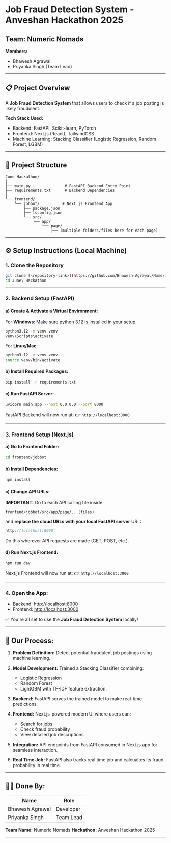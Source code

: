 # Job Fraud Detection System - Anveshan Hackathon 2025

## Team: **Numeric Nomads**

**Members:**

* Bhawesh Agrawal
* Priyanka Singh (Team Lead)

---

## 📋 Project Overview

A **Job Fraud Detection System** that allows users to check if a job posting is likely fraudulent.

**Tech Stack Used:**

* Backend: FastAPI, Scikit-learn, PyTorch
* Frontend: Next.js (React), TailwindCSS
* Machine Learning: Stacking Classifier (Logistic Regression, Random Forest, LGBM)

---

## 📁 Project Structure

```
June Hackathon/
│
├── main.py               # FastAPI Backend Entry Point
├── requirements.txt      # Backend Dependencies
│
└── frontend/
    └── jobbot/          # Next.js Frontend App
        ├── package.json
        ├── tsconfig.json
        └── src/
            └── app/
                └── page/
                    ├── (multiple folders/files here for each page)
```

---

## ⚙️ Setup Instructions (Local Machine)

### 1. Clone the Repository

```bash
git clone [<repository-link>](https://github.com/Bhawesh-Agrawal/Numeric-Nomads)
cd June\ Hackathon
```

---

### 2. Backend Setup (FastAPI)

#### a) Create & Activate a Virtual Environment:

For **Windows**:
Make sure python 3.12 is installed in your setup.

```bash
python3.12 -m venv venv
venv\Scripts\activate
```

For **Linux/Mac**:

```bash
python3.12 -m venv venv
source venv/bin/activate
```

#### b) Install Required Packages:

```bash
pip install -r requirements.txt
```

#### c) Run FastAPI Server:

```bash
uvicorn main:app --host 0.0.0.0 --port 8000
```

FastAPI Backend will now run at:
👉 `http://localhost:8000`

---

### 3. Frontend Setup (Next.js)

#### a) Go to Frontend Folder:

```bash
cd frontend/jobbot
```

#### b) Install Dependencies:

```bash
npm install
```

#### c) Change API URLs:

**IMPORTANT:**
Go to each API calling file inside:

```
frontend/jobbot/src/app/page/...(files)
```

and **replace the cloud URLs with your local FastAPI server** URL:

```javascript
http://localhost:8000
```

Do this wherever API requests are made (GET, POST, etc.).

#### d) Run Next.js Frontend:

```bash
npm run dev
```

Next.js Frontend will now run at:
👉 `http://localhost:3000`

---

### 4. Open the App:

* Backend: [http://localhost:8000](http://localhost:8000)
* Frontend: [http://localhost:3000](http://localhost:3000)

✅ You're all set to use the **Job Fraud Detection System** locally!

---

## 🚀 Our Process:

1. **Problem Definition:**
   Detect potential fraudulent job postings using machine learning.

2. **Model Development:**
   Trained a Stacking Classifier combining:

   * Logistic Regression
   * Random Forest
   * LightGBM
     with TF-IDF feature extraction.

3. **Backend:**
   FastAPI serves the trained model to make real-time predictions.

4. **Frontend:**
   Next.js-powered modern UI where users can:

   * Search for jobs
   * Check fraud probability
   * View detailed job descriptions

5. **Integration:**
   API endpoints from FastAPI consumed in Next.js app for seamless interaction.

6. **Real Time Job:**
   FastAPI also tracks real time job and calcualtes its fraud probability in real time.

---

## 👨‍💻 Done By:

| Name            | Role      |
| --------------- | --------- |
| Bhawesh Agrawal | Developer |
| Priyanka Singh  | Team Lead |

**Team Name:** Numeric Nomads
**Hackathon:** Anveshan Hackathon 2025

---
